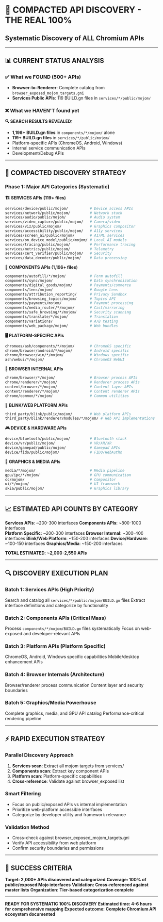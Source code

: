 # 🚀 COMPACTED API DISCOVERY - THE REAL 100%
## Systematic Discovery of ALL Chromium APIs

---

## 📊 **CURRENT STATUS ANALYSIS**

### **✅ What we FOUND (500+ APIs)**
- **Browser-to-Renderer**: Complete catalog from `browser_exposed_mojom_targets.gni`
- **Services Public APIs**: 119 BUILD.gn files in `services/*/public/mojom/`

### **❌ What we HAVEN'T found yet**

**🔍 SEARCH RESULTS REVEALED:**
- **1,196+ BUILD.gn files** in `components/*/mojom/` alone
- **119+ BUILD.gn files** in `services/*/public/mojom/`  
- Platform-specific APIs (ChromeOS, Android, Windows)
- Internal service communication APIs
- Development/Debug APIs

---

## 🎯 **COMPACTED DISCOVERY STRATEGY**

### **Phase 1: Major API Categories (Systematic)**

**🏗️ SERVICES APIs (119+ files)**
```bash
services/device/public/mojom/          # Device access APIs
services/network/public/mojom/         # Network stack
services/audio/public/mojom/           # Audio system
services/video_capture/public/mojom/   # Camera/video
services/viz/public/mojom/             # Graphics compositor
services/accessibility/public/mojom/   # A11y services
services/screen_ai/public/mojom/       # AI/ML services
services/on_device_model/public/mojom/ # Local AI models
services/tracing/public/mojom/         # Performance tracing
services/metrics/public/mojom/         # Telemetry
services/cert_verifier/public/mojom/   # Security
services/data_decoder/public/mojom/    # Data processing
```

**🧩 COMPONENTS APIs (1,196+ files)**
```bash
components/autofill/*/mojom/           # Form autofill
components/sync/mojom/                 # Data synchronization
components/digital_goods/mojom/        # Payments/commerce
components/lens/mojom/                 # Google Lens
components/attribution_reporting/      # Privacy Sandbox
components/browsing_topics/mojom/      # Topics API
components/payments/mojom/             # Payment processing
components/media_router/*/mojom/       # Cast/mirroring
components/safe_browsing/*/mojom/      # Security scanning
components/translate/*/mojom/          # Translation
components/variations/                 # A/B testing
components/web_package/mojom/          # Web bundles
```

**🖥️ PLATFORM-SPECIFIC APIs**
```bash
chromeos/ash/components/*/mojom/       # ChromeOS specific
chrome/browser/android/*/mojom/        # Android specific  
chrome/browser/win/*/mojom/            # Windows specific
ash/webui/*/mojom/                     # ChromeOS WebUI
```

**🔧 BROWSER INTERNAL APIs**
```bash
chrome/browser/*/mojom/                # Browser process APIs
chrome/renderer/*/mojom/               # Renderer process APIs
content/browser/*/mojom/               # Content layer APIs
content/renderer/*/mojom/              # Content renderer APIs
chrome/common/*/mojom/                 # Common utilities
```

**📱 BLINK/WEB PLATFORM APIs**
```bash
third_party/blink/public/mojom/        # Web platform APIs
third_party/blink/renderer/modules/*/mojom/ # Web API implementations
```

**🎮 DEVICE & HARDWARE APIs**
```bash
device/bluetooth/public/mojom/         # Bluetooth stack
device/vr/public/mojom/                # VR/AR/XR
device/gamepad/public/mojom/           # Gamepad APIs
device/fido/public/mojom/              # FIDO/WebAuthn
```

**🎨 GRAPHICS & MEDIA APIs**
```bash
media/*/mojom/                         # Media pipeline
gpu/ipc/*/mojom/                       # GPU communication
cc/mojom/                              # Compositor
ui/*/mojom/                            # UI framework
skia/public/mojom/                     # Graphics library
```

---

## 📈 **ESTIMATED API COUNTS BY CATEGORY**

**Services APIs**: ~200-300 interfaces
**Components APIs**: ~800-1000 interfaces  
**Platform Specific**: ~200-300 interfaces
**Browser Internal**: ~300-400 interfaces
**Blink/Web Platform**: ~150-200 interfaces
**Device/Hardware**: ~100-150 interfaces
**Graphics/Media**: ~150-200 interfaces

**TOTAL ESTIMATED**: **~2,000-2,550 APIs** 

---

## 🔍 **DISCOVERY EXECUTION PLAN**

### **Batch 1: Services APIs (High Priority)**
Search and catalog all `services/*/public/mojom/BUILD.gn` files
Extract interface definitions and categorize by functionality

### **Batch 2: Components APIs (Critical Mass)**  
Process `components/*/mojom/BUILD.gn` files systematically
Focus on web-exposed and developer-relevant APIs

### **Batch 3: Platform APIs (Platform Specific)**
ChromeOS, Android, Windows specific capabilities
Mobile/desktop enhancement APIs

### **Batch 4: Browser Internals (Architecture)**
Browser/renderer process communication
Content layer and security boundaries

### **Batch 5: Graphics/Media Powerhouse**
Complete graphics, media, and GPU API catalog
Performance-critical rendering pipeline

---

## ⚡ **RAPID EXECUTION STRATEGY**

### **Parallel Discovery Approach**
1. **Services scan**: Extract all mojom targets from services/
2. **Components scan**: Extract key component APIs 
3. **Platform scan**: Platform-specific capabilities
4. **Cross-reference**: Validate against browser_exposed list

### **Smart Filtering**
- Focus on public/exposed APIs vs internal implementation
- Prioritize web-platform accessible interfaces
- Categorize by developer utility and framework relevance

### **Validation Method**
- Cross-check against browser_exposed_mojom_targets.gni
- Verify API accessibility from web platform
- Confirm security boundaries and permissions

---

## 🎯 **SUCCESS CRITERIA**

**Target: 2,000+ APIs discovered and categorized**
**Coverage: 100% of public/exposed Mojo interfaces**
**Validation: Cross-referenced against master lists**
**Organization: Tier-based categorization complete**

---

**READY FOR SYSTEMATIC 100% DISCOVERY**
**Estimated time: 4-6 hours for comprehensive mapping**
**Expected outcome: Complete Chromium API ecosystem documented**
